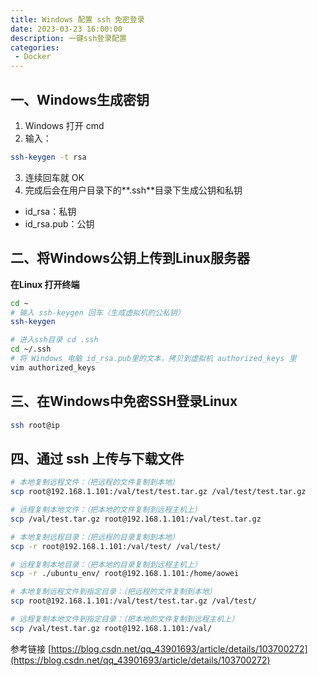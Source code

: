 ```yaml
---
title: Windows 配置 ssh 免密登录
date: 2023-03-23 16:00:00
description: 一键ssh登录配置
categories:
 - Docker
---
```



## 一、Windows生成密钥

1. Windows 打开 cmd
2. 输入：
```bash
ssh-keygen -t rsa
```

3. 连续回车就 OK
4. 完成后会在用户目录下的**.ssh**目录下生成公钥和私钥
- id_rsa：私钥
- id_rsa.pub：公钥
## 二、将Windows公钥上传到Linux服务器
**在Linux 打开终端**
```bash
cd ~
# 输入 ssh-keygen 回车（生成虚拟机的公私钥）
ssh-keygen

# 进入ssh目录 cd .ssh
cd ~/.ssh
# 将 Windows 电脑 id_rsa.pub里的文本，拷贝到虚拟机 authorized_keys 里
vim authorized_keys
```

## 三、在Windows中免密SSH登录Linux
```bash
ssh root@ip
```

## 四、通过 ssh 上传与下载文件
```bash
# 本地复制远程文件：（把远程的文件复制到本地）
scp root@192.168.1.101:/val/test/test.tar.gz /val/test/test.tar.gz

# 远程复制本地文件：（把本地的文件复制到远程主机上）
scp /val/test.tar.gz root@192.168.1.101:/val/test.tar.gz

# 本地复制远程目录：（把远程的目录复制到本地）
scp -r root@192.168.1.101:/val/test/ /val/test/

# 远程复制本地目录：（把本地的目录复制到远程主机上）
scp -r ./ubuntu_env/ root@192.168.1.101:/home/aowei

# 本地复制远程文件到指定目录：（把远程的文件复制到本地）
scp root@192.168.1.101:/val/test/test.tar.gz /val/test/

# 远程复制本地文件到指定目录：（把本地的文件复制到远程主机上）
scp /val/test.tar.gz root@192.168.1.101:/val/
```

参考链接
[https://blog.csdn.net/qq_43901693/article/details/103700272](https://blog.csdn.net/qq_43901693/article/details/103700272)
